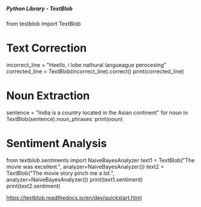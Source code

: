 <h5>Python Library - TextBlob</h5>

from testblob import TextBlob

# Text Correction
  incorrect_line = "Heello,  i lobe nathural langueague perocesing"
  corrected_line = TextBlob(incorrect_line).correct()
  print(corrected_line)

# Noun Extraction
  sentence = "India is a country located in the Asian continent"
  for noun in TextBlob(sentence).noun_phrases:
      print(noun)

# Sentiment Analysis
  from textblob.sentiments import NaiveBayesAnalyzer
  text1 = TextBlob("The movie was excellent.", analyzer=NaiveBayesAnalyzer())
  text2 = TextBlob("The movie story pinch me a lot.", analyzer=NaiveBayesAnalyzer())
  print(text1.sentiment)
  print(text2.sentiment)
  
https://textblob.readthedocs.io/en/dev/quickstart.html

